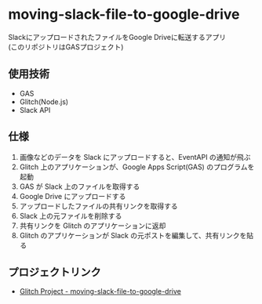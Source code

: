 # moving-slack-file-to-google-drive
SlackにアップロードされたファイルをGoogle Driveに転送するアプリ  
(このリポジトリはGASプロジェクト)

## 使用技術
- GAS
- Glitch(Node.js)
- Slack API

## 仕様
1. 画像などのデータを Slack にアップロードすると、EventAPI の通知が飛ぶ
2. Glitch 上のアプリケーションが、Google Apps Script(GAS) のプログラムを起動
3. GAS が Slack 上のファイルを取得する
4. Google Drive にアップロードする
5. アップロードしたファイルの共有リンクを取得する
6. Slack 上の元ファイルを削除する
7. 共有リンクを Glitch のアプリケーションに返却
8. Glitch のアプリケーションが Slack の元ポストを編集して、共有リンクを貼る

## プロジェクトリンク
- [Glitch Project - moving-slack-file-to-google-drive](https://glitch.com/edit/#!/moving-slack-file-to-google-drive)
